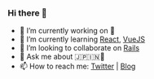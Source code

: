 ### Hi there 👋

<!--
**padmanabhgalgali/padmanabhgalgali** is a ✨ _special_ ✨ repository because its `README.md` (this file) appears on your GitHub profile.
-->

- 🔭 I’m currently working on 🤫
- 🌱 I’m currently learning [React](https://react.dev/), [VueJS](https://vuejs.org/)
- 👯 I’m looking to collaborate on [Rails](https://github.com/topics/rails)
- 💬 Ask me about 🇯🇵🇮🇳🚴
- 📫 How to reach me: [Twitter](https://twitter.com/padmanabhg1) | [Blog](https://padmanabhg.com)
